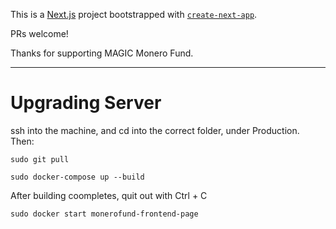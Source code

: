 This is a [Next.js](https://nextjs.org/) project bootstrapped with [`create-next-app`](https://github.com/vercel/next.js/tree/canary/packages/create-next-app).

PRs welcome!

Thanks for supporting MAGIC Monero Fund.

---

# Upgrading Server

ssh into the machine, and cd into the correct folder, under Production. Then:

`sudo git pull`

`sudo docker-compose up --build`

After building coompletes, quit out with Ctrl + C

`sudo docker start monerofund-frontend-page`
